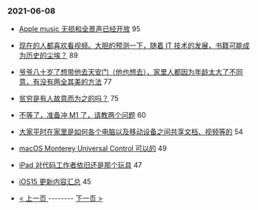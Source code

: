 ### 2021-06-08 
- [Apple music 无损和全景声已经开放](https://www.v2ex.com/t/782099) 95
- [现在的人都喜欢看视频。大胆的预测一下，随着 IT 技术的发展，书籍可能成为历史的尘埃？](https://www.v2ex.com/t/782116) 89
- [爷爷八十岁了想带他去天安门（他也想去），家里人都因为年龄太大了不同意，有没有两全其美的方法](https://www.v2ex.com/t/782045) 77
- [贫穷是有人故意而为之的吗？](https://www.v2ex.com/t/782210) 75
- [不等了，准备冲 M1 了，请教两个问题](https://www.v2ex.com/t/782143) 60
- [大家平时在家里是如何各个电脑以及移动设备之间共享文档、视频等的](https://www.v2ex.com/t/782005) 54
- [macOS Monterey Universal Control 可以的](https://www.v2ex.com/t/782012) 49
- [iPad 对代码工作者依旧还是那个玩具](https://www.v2ex.com/t/782027) 47
- [iOS15 更新内容汇总](https://www.v2ex.com/t/782029) 45 

- [ < 上一页 ](https://github.com/able8/v2ex-hot-record/blob/master/2021-06-07.md) -------- [ 下一页 > ](https://github.com/able8/v2ex-hot-record/blob/master/2021-06-09.md)